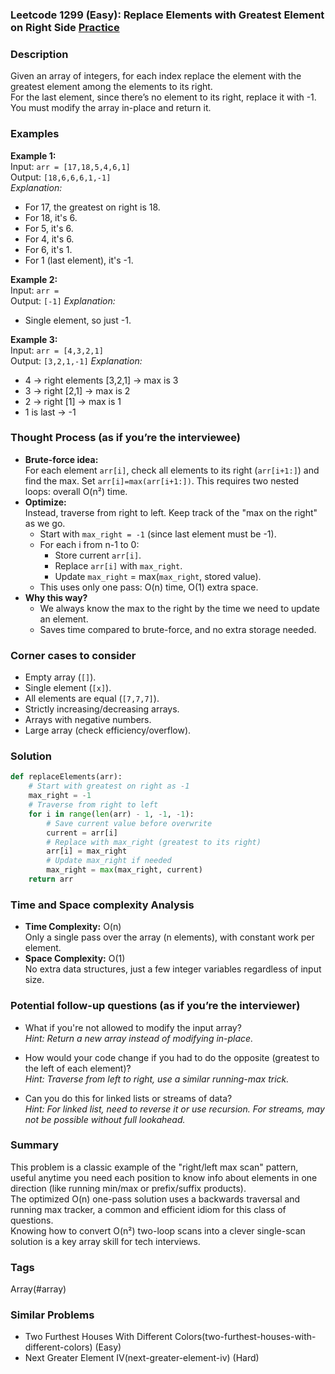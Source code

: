 ### Leetcode 1299 (Easy): Replace Elements with Greatest Element on Right Side [Practice](https://leetcode.com/problems/replace-elements-with-greatest-element-on-right-side)

### Description  
Given an array of integers, for each index replace the element with the greatest element among the elements to its right.  
For the last element, since there’s no element to its right, replace it with -1.  
You must modify the array in-place and return it.

### Examples  

**Example 1:**  
Input: `arr = [17,18,5,4,6,1]`  
Output: `[18,6,6,6,1,-1]`  
*Explanation:*
- For 17, the greatest on right is 18.
- For 18, it's 6.
- For 5, it's 6.
- For 4, it's 6.
- For 6, it's 1.
- For 1 (last element), it's -1.

**Example 2:**  
Input: `arr = `  
Output: `[-1]`
*Explanation:*  
- Single element, so just -1.

**Example 3:**  
Input: `arr = [4,3,2,1]`  
Output: `[3,2,1,-1]`
*Explanation:*  
- 4 → right elements [3,2,1] → max is 3  
- 3 → right [2,1] → max is 2  
- 2 → right [1] → max is 1  
- 1 is last → -1

### Thought Process (as if you’re the interviewee)  
- **Brute-force idea:**  
  For each element `arr[i]`, check all elements to its right (`arr[i+1:]`) and find the max. Set `arr[i]=max(arr[i+1:])`. This requires two nested loops: overall O(n²) time.
- **Optimize:**  
  Instead, traverse from right to left. Keep track of the "max on the right" as we go.  
  - Start with `max_right = -1` (since last element must be -1).
  - For each i from n-1 to 0:
    - Store current `arr[i]`.
    - Replace `arr[i]` with `max_right`.
    - Update `max_right` = max(`max_right`, stored value).
  - This uses only one pass: O(n) time, O(1) extra space.
- **Why this way?**  
  - We always know the max to the right by the time we need to update an element.
  - Saves time compared to brute-force, and no extra storage needed.

### Corner cases to consider  
- Empty array (`[]`).  
- Single element (`[x]`).  
- All elements are equal (`[7,7,7]`).  
- Strictly increasing/decreasing arrays.  
- Arrays with negative numbers.  
- Large array (check efficiency/overflow).

### Solution

```python
def replaceElements(arr):
    # Start with greatest on right as -1
    max_right = -1
    # Traverse from right to left
    for i in range(len(arr) - 1, -1, -1):
        # Save current value before overwrite
        current = arr[i]
        # Replace with max_right (greatest to its right)
        arr[i] = max_right
        # Update max_right if needed
        max_right = max(max_right, current)
    return arr
```

### Time and Space complexity Analysis  

- **Time Complexity:** O(n)  
  Only a single pass over the array (n elements), with constant work per element.
- **Space Complexity:** O(1)  
  No extra data structures, just a few integer variables regardless of input size.

### Potential follow-up questions (as if you’re the interviewer)  

- What if you're not allowed to modify the input array?  
  *Hint: Return a new array instead of modifying in-place.*

- How would your code change if you had to do the opposite (greatest to the left of each element)?  
  *Hint: Traverse from left to right, use a similar running-max trick.*

- Can you do this for linked lists or streams of data?  
  *Hint: For linked list, need to reverse it or use recursion. For streams, may not be possible without full lookahead.*

### Summary
This problem is a classic example of the "right/left max scan" pattern, useful anytime you need each position to know info about elements in one direction (like running min/max or prefix/suffix products).  
The optimized O(n) one-pass solution uses a backwards traversal and running max tracker, a common and efficient idiom for this class of questions.  
Knowing how to convert O(n²) two-loop scans into a clever single-scan solution is a key array skill for tech interviews.

### Tags
Array(#array)

### Similar Problems
- Two Furthest Houses With Different Colors(two-furthest-houses-with-different-colors) (Easy)
- Next Greater Element IV(next-greater-element-iv) (Hard)